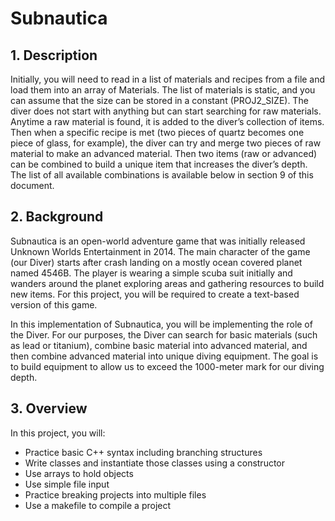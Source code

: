 # Subnautica

## 1. Description
Initially, you will need to read in a list of materials and recipes from a file and load them into an array of Materials. The list of materials is static,
and you can assume that the size can be stored in a constant (PROJ2_SIZE). The diver does not start with anything but can start searching for raw materials.
Anytime a raw material is found, it is added to the diver’s collection of items. Then when a specific recipe is met (two pieces of quartz becomes one piece of
glass, for example), the diver can try and merge two pieces of raw material to make an advanced material. Then two items (raw or advanced) can be combined to
build a unique item that increases the diver’s depth. The list of all available combinations is available below in section 9 of this document.

## 2. Background

Subnautica is an open-world adventure game that was initially released Unknown Worlds Entertainment in 2014. The main character of the game
(our Diver) starts after crash landing on a mostly ocean covered planet named 4546B. The player is wearing a simple scuba suit initially and
wanders around the planet exploring areas and gathering resources to build new items. For this project, you will be required to create a text-based
version of this game.

In this implementation of Subnautica, you will be implementing the role of the Diver. For our purposes, the Diver can search for basic materials
(such as lead or titanium), combine basic material into advanced material, and then combine advanced material into unique diving equipment. The goal
is to build equipment to allow us to exceed the 1000-meter mark for our diving depth.

## 3. Overview
In this project, you will:<br>
  *	Practice basic C++ syntax including branching structures
  *	Write classes and instantiate those classes using a constructor
  *	Use arrays to hold objects
  *	Use simple file input
  *	Practice breaking projects into multiple files
  *	Use a makefile to compile a project

